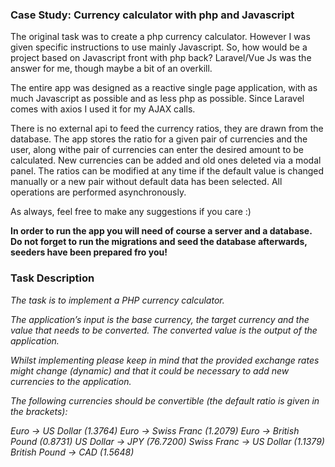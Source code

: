 <h3>Case Study: Currency calculator with php and Javascript</h3>

<p>The original task was to create a php currency calculator. However I was given specific instructions to use mainly Javascript. So, how would be a project based on Javascript front with php back? Laravel/Vue Js was the answer for me, though maybe a bit of an overkill.</p>
</p>The entire app was designed as a reactive single page application, with as much Javascript as possible and as less php as possible. Since Laravel comes with axios I used it for my AJAX calls.</p>
<p>There is no external api to feed the currency ratios, they are drawn from the database. The app stores the ratio for a given pair of currencies and the user, along withe pair of currencies can enter the desired amount to be calculated. New currencies can be added and old ones deleted via a modal panel. The ratios can be modified at any time if the default value is changed manually or a new pair without default data has been selected. All operations are performed asynchronously.</p>
</p>As always, feel free to make any suggestions if you care :)</p>

<p><strong>In order to run the app you will need of course a server and a database. Do not forget to run the migrations and seed the database afterwards, seeders have been prepared fro you!</strong></p>

<h3>Task Description</h3>
<em>
The task is to implement a PHP currency calculator.

The application’s input is the base currency, the target currency and the value that needs to be converted. The converted value is the output of the application.

Whilst implementing please keep in mind that the provided exchange rates might change (dynamic) and that it could be necessary to add new currencies to the application.

The following currencies should be convertible (the default ratio is given in the brackets):

Euro -> US Dollar (1.3764)
Euro -> Swiss Franc (1.2079)
Euro -> British Pound (0.8731)
US Dollar -> JPY (76.7200)
Swiss Franc -> US Dollar (1.1379)
British Pound -> CAD (1.5648)
</em>
